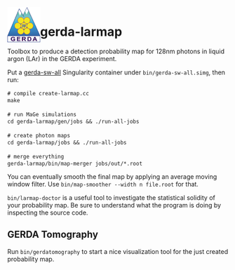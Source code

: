 <img src=".github/gerda-logo.png" align="left"  height="80"/>

# gerda-larmap

Toolbox to produce a detection probability map for 128nm photons in liquid
argon (LAr) in the GERDA experiment.

Put a [gerda-sw-all](https://github.com/mppmu/gerda-sw-all) Singularity
container under `bin/gerda-sw-all.simg`, then run:
```
# compile create-larmap.cc
make

# run MaGe simulations
cd gerda-larmap/gen/jobs && ./run-all-jobs

# create photon maps
cd gerda-larmap/jobs && ./run-all-jobs

# merge everything
gerda-larmap/bin/map-merger jobs/out/*.root
```

You can eventually smooth the final map by applying an average moving window
filter. Use `bin/map-smoother --width n file.root` for that.

`bin/larmap-doctor` is a useful tool to investigate the statistical solidity of
your probability map. Be sure to understand what the program is doing by
inspecting the source code.

## GERDA Tomography

Run `bin/gerdatomography` to start a nice visualization tool for the just created
probability map.
